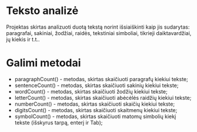 # Teksto analizė

Projektas skirtas analizuoti duotą tekstą norint išsiaiškinti kaip jis sudarytas: paragrafai, sakiniai, žodžiai, raidės, tekstiniai simboliai, tikrieji daiktavardžiai, jų kiekis ir t.t..

# Galimi metodai
- paragraphCount() - metodas, skirtas skaičiuoti paragrafų kiekiui tekste;
- sentenceCount() - metodas, skirtas skaičiuoti sakinių kiekiui tekste;
- wordCount() - metodas, skirtas skaičiuoti žodžių kiekiui tekste;
- letterCount() - metodas, skirtas skaičiuoti abėcėlės raidžių kiekiui tekste;
- numberCount() - metodas, skirtas skaičiuoti skaičių kiekiui tekste;
- digitsCount() - metodas, skirtas skaičiuoti skaitmenų kiekiui tekste;
- symbolCount() - metodas, skirtas skaičiuoti matomų simbolių kiekį tekste (išskyrus tarpą, enterį ir Tab);



